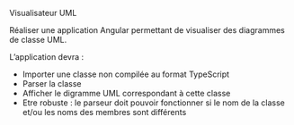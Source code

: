 Visualisateur UML

Réaliser une application Angular permettant de visualiser des diagrammes de classe
UML. 

L’application devra :
- Importer une classe non compilée au format TypeScript
- Parser la classe
- Afficher le digramme UML correspondant à cette classe
- Etre robuste : le parseur doit pouvoir fonctionner si le nom de la classe et/ou les noms des
membres sont différents

